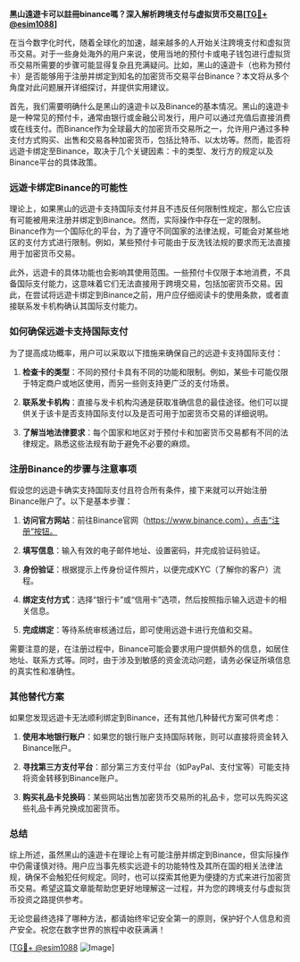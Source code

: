**黑山遠遊卡可以註冊binance嗎？深入解析跨境支付与虚拟货币交易[[TG💪+ @esim1088](https://t.me/s/esim1088)]**

在当今数字化时代，随着全球化的加速，越来越多的人开始关注跨境支付和虚拟货币交易。对于一些身处海外的用户来说，使用当地的预付卡或电子钱包进行虚拟货币交易所需要的步骤可能显得复杂且充满疑问。比如，黑山的遠遊卡（也称为预付卡）是否能够用于注册并绑定到知名的加密货币交易平台Binance？本文将从多个角度对此问题展开详细探讨，并提供实用建议。

首先，我们需要明确什么是黑山的遠遊卡以及Binance的基本情况。黑山的遠遊卡是一种常见的预付卡，通常由银行或金融公司发行，用户可以通过充值后直接消费或在线支付。而Binance作为全球最大的加密货币交易所之一，允许用户通过多种支付方式购买、出售和交易各种加密货币，包括比特币、以太坊等。然而，能否将远遊卡绑定至Binance，取决于几个关键因素：卡的类型、发行方的规定以及Binance平台的具体政策。

### **远遊卡绑定Binance的可能性**

理论上，如果黑山的远遊卡支持国际支付并且不违反任何限制性规定，那么它应该有可能被用来注册并绑定到Binance。然而，实际操作中存在一定的限制。Binance作为一个国际化的平台，为了遵守不同国家的法律法规，可能会对某些地区的支付方式进行限制。例如，某些预付卡可能由于反洗钱法规的要求而无法直接用于加密货币交易。

此外，远遊卡的具体功能也会影响其使用范围。一些预付卡仅限于本地消费，不具备国际支付能力，这意味着它们无法直接用于跨境交易，包括加密货币交易。因此，在尝试将远遊卡绑定到Binance之前，用户应仔细阅读卡的使用条款，或者直接联系发卡机构确认其国际支付能力。

### **如何确保远遊卡支持国际支付**

为了提高成功概率，用户可以采取以下措施来确保自己的远遊卡支持国际支付：

1. **检查卡的类型**：不同的预付卡具有不同的功能和限制。例如，某些卡可能仅限于特定商户或地区使用，而另一些则支持更广泛的支付场景。
   
2. **联系发卡机构**：直接与发卡机构沟通是获取准确信息的最佳途径。他们可以提供关于该卡是否支持国际支付以及是否可用于加密货币交易的详细说明。

3. **了解当地法律要求**：每个国家和地区对于预付卡和加密货币交易都有不同的法律规定。熟悉这些法规有助于避免不必要的麻烦。

### **注册Binance的步骤与注意事项**

假设您的远遊卡确实支持国际支付且符合所有条件，接下来就可以开始注册Binance账户了。以下是基本步骤：

1. **访问官方网站**：前往Binance官网（https://www.binance.com），点击“注册”按钮。
   
2. **填写信息**：输入有效的电子邮件地址、设置密码，并完成验证码验证。
   
3. **身份验证**：根据提示上传身份证件照片，以便完成KYC（了解你的客户）流程。
   
4. **绑定支付方式**：选择“银行卡”或“信用卡”选项，然后按照指示输入远遊卡的相关信息。
   
5. **完成绑定**：等待系统审核通过后，即可使用远遊卡进行充值和交易。

需要注意的是，在注册过程中，Binance可能会要求用户提供额外的信息，如居住地址、联系方式等。同时，由于涉及到敏感的资金流动问题，请务必保证所填信息的真实性和准确性。

### **其他替代方案**

如果您发现远遊卡无法顺利绑定到Binance，还有其他几种替代方案可供考虑：

1. **使用本地银行账户**：如果您的银行账户支持国际转账，则可以直接将资金转入Binance账户。
   
2. **寻找第三方支付平台**：部分第三方支付平台（如PayPal、支付宝等）可能支持将资金转移到Binance账户。
   
3. **购买礼品卡兑换码**：某些网站出售加密货币交易所的礼品卡，您可以先购买这些礼品卡再兑换成加密货币。

### **总结**

综上所述，虽然黑山的遠遊卡在理论上有可能注册并绑定到Binance，但实际操作中仍需谨慎对待。用户应当事先核实远遊卡的功能特性及其所在国的相关法律法规，确保不会触犯任何规定。同时，也可以探索其他更为便捷的方式来进行加密货币交易。希望这篇文章能帮助您更好地理解这一过程，并为您的跨境支付与虚拟货币投资之路提供参考。

无论您最终选择了哪种方法，都请始终牢记安全第一的原则，保护好个人信息和资产安全。祝您在数字世界的旅程中收获满满！

[[TG💪+ @esim1088](https://t.me/s/esim1088) ![Image](https://i.postimg.cc/4NQfJmqS/Snipaste-2025-05-13-00-14-12.png)]